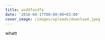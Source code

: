```yaml
---
title: asddfasdfa
date: '2018-04-17T00:00:00+03:00'
cover_image: /images/uploads/download.jpeg
---
```

whatt

